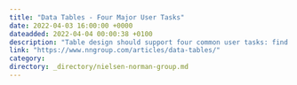 ```yaml
---
title: "Data Tables - Four Major User Tasks"
date: 2022-04-03 16:00:00 +0000
dateadded: 2022-04-04 00:00:38 +0100
description: "Table design should support four common user tasks: find records that fit specific criteria, compare data, view/edit/add a single row’s data, and take actions on records."
link: "https://www.nngroup.com/articles/data-tables/"
category:
directory: _directory/nielsen-norman-group.md
---
```

